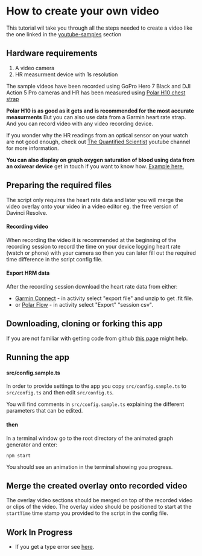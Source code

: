# How to create your own video

This tutorial wil take you through all the steps needed to create a video like the one linked in the [youtube-samples](/youtube-samples) section

## Hardware requirements

1. A video camera
2. HR measurment device with 1s resolution

The sample videos have been recorded using GoPro Hero 7 Black and DJI Action 5 Pro cameras and HR has been measured using [Polar H10 chest strap](https://www.polar.com/en/sensors/h10-heart-rate-sensor)

**Polar H10 is as good as it gets and is recommended for the most accurate measurments** But you can also use data from a Garmin heart rate strap. And you can record video with any video recording device.

If you wonder why the HR readings from an optical sensor on your watch are not good enough, check out [The Quantified Scientist](https://www.youtube.com/@TheQuantifiedScientist/videos) youtube channel for more information.

**You can also display on graph oxygen saturation of blood using data from an oxiwear device** get in touch if you want to know how. [Example here.](https://youtu.be/PYYcvbbUBhg)

## Preparing the required files

The script only requires the heart rate data and later you will merge the video overlay onto your video in a video editor eg. the free version of Davinci Resolve.

#### Recording video

When recording the video it is recommended at the beginning of the recording session to record the time on your device logging heart rate (watch or phone)
with your camera so then you can later fill out the required time difference in the script config file.

#### Export HRM data

After the recording session download the heart rate data from either:

- [Garmin Connect](https://connect.garmin.com/) - in activity select "export file" and unzip to get .fit file.
- or [Polar Flow](https://flow.polar.com/) - in activity select "Export" "session csv".

## Downloading, cloning or forking this app

If you are not familiar with getting code from github [this page](https://docs.github.com/en/get-started/start-your-journey/downloading-files-from-github) might help.

## Running the app

#### src/config.sample.ts

In order to provide settings to the app you copy `src/config.sample.ts` to `src/config.ts` and then edit `src/config.ts`.

You will find comments in `src/config.sample.ts` explaining the different parameters that can be edited. 

#### then

In a terminal window go to the root directory of the animated graph generator and enter:

```
npm start
```

You should see an animation in the terminal showing you progress.

## Merge the created overlay onto recorded video

The overlay video sections should be merged on top of the recorded video or clips of the video. The overlay video should be positioned to start at the `startTime` time stamp you provided to the script in the config file.

## Work In Progress

- If you get a type error see [here](https://github.com/Martodox/animated-graph-generator/pull/6).
